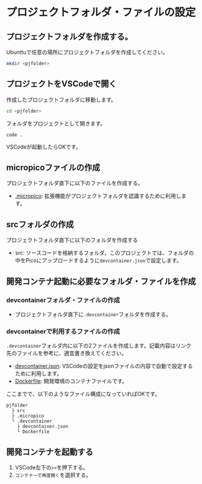 # プロジェクトフォルダ・ファイルの設定

## プロジェクトフォルダを作成する。

Ubunttuで任意の場所にプロジェクトフォルダを作成してください。

``` bash
mkdir <pjfolder>
```

## プロジェクトをVSCodeで開く

作成したプロジェクトフォルダに移動します。

``` bash
cd <pjfolder>
```

フォルダをプロジェクトとして開きます。

```
code .
```

VSCodeが起動したらOKです。

## micropicoファイルの作成

プロジェクトフォルダ直下に以下のファイルを作成する。

- [.micropico](../.micropico): 拡張機能がプロジェクトフォルダを認識するために利用します。

## srcフォルダの作成

プロジェクトフォルダ直下に以下のフォルダを作成する

- src: ソースコードを格納するフォルダ。このプロジェクトでは、フォルダの中をPicoにアップロードするように`devcontainer.json`で設定します。


## 開発コンテナ起動に必要なフォルダ・ファイルを作成

### devcontainerフォルダ・ファイルの作成

- プロジェクトフォルダ直下に`.devcontainer`フォルダを作成する。

### devcontainerで利用するファイルの作成


`.devcontainer`フォルダ内に以下の2ファイルを作成します。記載内容はリンク先のファイルを参考に、適宜書き換えてください。

- [devcontainer.json](../.devcontainer/devcontainer.json): VSCodeの設定をjsonファイルの内容で自動で設定するために利用します。
- [Dockerfile](../.devcontainer/Dockerfile): 開発環境のコンテナファイルです。


ここまでで、以下のようなファイル構成になっていればOKです。
```
pjfolder
  ├ src
  ├ .micropico
  └ .devcontainer
    ├ devcontainer.json
    └ Dockerfile
```

## 開発コンテナを起動する

1. VSCode左下の`><`を押下する。
2. `コンテナーで再度開く`を選択する。


